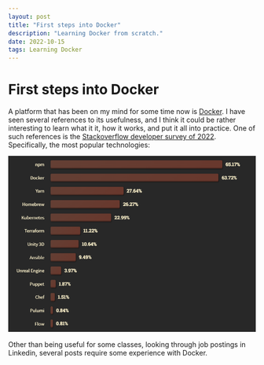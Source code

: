 ```yaml
---
layout: post
title: "First steps into Docker"
description: "Learning Docker from scratch."
date: 2022-10-15
tags: Learning Docker
---
```


# First steps into Docker

A platform that has been on my mind for some time now is [Docker][why_docker]. I have seen several references to its usefulness, and I think it could be rather interesting to learn what it it, how it works, and put it all into practice. One of such references is the [Stackoverflow developer survey of 2022][stackoverflow_2022]. Specifically, the most popular technologies:

![Most popular technologies](/_images/stackoverflow_dev_survey_technology.png)

Other than being useful for some classes, looking through job postings in Linkedin, several posts require some experience with Docker.

[why_docker]: https://www.docker.com/
[stackoverflow_2022]: https://survey.stackoverflow.co/2022